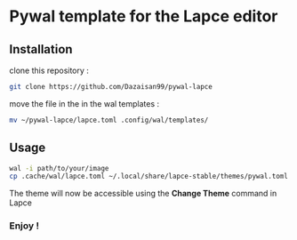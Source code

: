 # Pywal template for the Lapce editor

## Installation
clone this repository :
```bash
git clone https://github.com/Dazaisan99/pywal-lapce
```
move the file in the in the wal templates :
```bash
mv ~/pywal-lapce/lapce.toml .config/wal/templates/
```

## Usage
```bash
wal -i path/to/your/image
cp .cache/wal/lapce.toml ~/.local/share/lapce-stable/themes/pywal.toml
```

The theme will now be accessible using the **Change Theme** command in Lapce

### **Enjoy !**